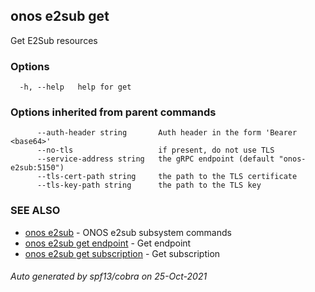 ## onos e2sub get

Get E2Sub resources

### Options

```
  -h, --help   help for get
```

### Options inherited from parent commands

```
      --auth-header string       Auth header in the form 'Bearer <base64>'
      --no-tls                   if present, do not use TLS
      --service-address string   the gRPC endpoint (default "onos-e2sub:5150")
      --tls-cert-path string     the path to the TLS certificate
      --tls-key-path string      the path to the TLS key
```

### SEE ALSO

* [onos e2sub](onos_e2sub.md)	 - ONOS e2sub subsystem commands
* [onos e2sub get endpoint](onos_e2sub_get_endpoint.md)	 - Get endpoint
* [onos e2sub get subscription](onos_e2sub_get_subscription.md)	 - Get subscription

###### Auto generated by spf13/cobra on 25-Oct-2021
